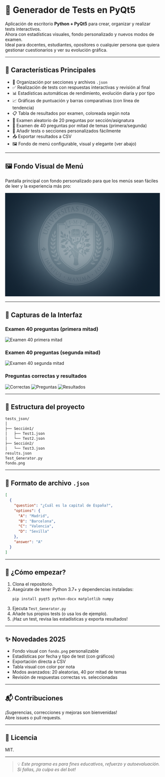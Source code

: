 
# 🧪 Generador de Tests en PyQt5

Aplicación de escritorio **Python + PyQt5** para crear, organizar y realizar tests interactivos.  
Ahora con estadísticas visuales, fondo personalizado y nuevos modos de examen.  
Ideal para docentes, estudiantes, opositores o cualquier persona que quiera gestionar cuestionarios y ver su evolución gráfica.

---

## 🚀 Características Principales

- 📂 Organización por secciones y archivos `.json`
- ✅ Realización de tests con respuestas interactivas y revisión al final
- 📊 Estadísticas automáticas de rendimiento, evolución diaria y por tipo
- 📈 Gráficas de puntuación y barras comparativas (con línea de tendencia)
- 📋 Tabla de resultados por examen, coloreada según nota
- 🧠 Examen aleatorio de 20 preguntas por sección/asignatura
- 🔀 Examen de 40 preguntas por mitad de temas (primera/segunda)
- 📝 Añadir tests o secciones personalizados fácilmente
- 📤 Exportar resultados a CSV
- 🖼 Fondo de menú configurable, visual y elegante (ver abajo)

---

## 🖼 Fondo Visual de Menú

Pantalla principal con fondo personalizado para que los menús sean fáciles de leer y la experiencia más pro:

![Fondo de menú](fondo.png)

---

## 📸 Capturas de la Interfaz

### Examen 40 preguntas (primera mitad)
![Examen 40 primera mitad](40_Question_Random_Middle_1.png)

### Examen 40 preguntas (segunda mitad)
![Examen 40 segunda mitad](40_Question_Random_Middle_2.png)

### Preguntas correctas y resultados
![Correctas](Corrects.png)
![Preguntas](Questions.png)
![Resultados](Results.png)

---

## 📁 Estructura del proyecto

```
tests_json/
│
├── Sección1/
│   ├── Test1.json
│   └── Test2.json
├── Sección2/
│   └── Test3.json
results.json
Test_Generator.py
fondo.png
```

---

## 💬 Formato de archivo `.json`

```json
[
  {
    "question": "¿Cuál es la capital de España?",
    "options": {
      "A": "Madrid",
      "B": "Barcelona",
      "C": "Valencia",
      "D": "Sevilla"
    },
    "answer": "A"
  }
]
```

---

## 🧩 ¿Cómo empezar?

1. Clona el repositorio.
2. Asegúrate de tener Python 3.7+ y dependencias instaladas:
   ```bash
   pip install pyqt5 python-docx matplotlib numpy
   ```
3. Ejecuta `Test_Generator.py`
4. Añade tus propios tests (o usa los de ejemplo).
5. ¡Haz un test, revisa las estadísticas y exporta resultados!

---

## ✨ Novedades 2025

- Fondo visual con `fondo.png` personalizable
- Estadísticas por fecha y tipo de test (con gráficos)
- Exportación directa a CSV
- Tabla visual con color por nota
- Modos avanzados: 20 aleatorias, 40 por mitad de temas
- Revisión de respuestas correctas vs. seleccionadas

---

## 📬 Contribuciones

¡Sugerencias, correcciones y mejoras son bienvenidas!  
Abre issues o pull requests.

---

## 📄 Licencia

MIT.

---

> 💡 *Este programa es para fines educativos, refuerzo y autoevaluación. Si fallas, ¡la culpa es del bot!*
